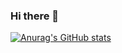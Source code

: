 ### Hi there 👋
[![Anurag's GitHub stats](https://github-readme-stats.vercel.app/api?username=master-of-zen&count_private=true&show_icons=true&border_radius=20&bg_color=30,e96443,904e95&title_color=fff&text_color=eee&icon_color=fff)](https://github.com/anuraghazra/github-readme-stats)
